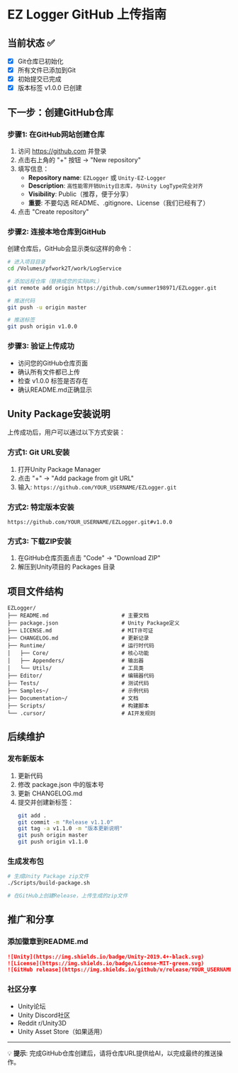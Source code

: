 # EZ Logger GitHub 上传指南

## 当前状态 ✅
- [x] Git仓库已初始化
- [x] 所有文件已添加到Git
- [x] 初始提交已完成
- [x] 版本标签 v1.0.0 已创建

## 下一步：创建GitHub仓库

### 步骤1: 在GitHub网站创建仓库
1. 访问 https://github.com 并登录
2. 点击右上角的 "+" 按钮 → "New repository"
3. 填写信息：
   - **Repository name**: `EZLogger` 或 `Unity-EZ-Logger`
   - **Description**: `高性能零开销Unity日志库，与Unity LogType完全对齐`
   - **Visibility**: Public（推荐，便于分享）
   - **重要**: 不要勾选 README、.gitignore、License（我们已经有了）
4. 点击 "Create repository"

### 步骤2: 连接本地仓库到GitHub
创建仓库后，GitHub会显示类似这样的命令：

```bash
# 进入项目目录
cd /Volumes/pfwork2T/work/LogService

# 添加远程仓库（替换成您的实际URL）
git remote add origin https://github.com/summer198971/EZLogger.git

# 推送代码
git push -u origin master

# 推送标签
git push origin v1.0.0
```

### 步骤3: 验证上传成功
- 访问您的GitHub仓库页面
- 确认所有文件都已上传
- 检查 v1.0.0 标签是否存在
- 确认README.md正确显示

## Unity Package安装说明

上传成功后，用户可以通过以下方式安装：

### 方式1: Git URL安装
1. 打开Unity Package Manager
2. 点击 "+" → "Add package from git URL"
3. 输入: `https://github.com/YOUR_USERNAME/EZLogger.git`

### 方式2: 特定版本安装
```
https://github.com/YOUR_USERNAME/EZLogger.git#v1.0.0
```

### 方式3: 下载ZIP安装
1. 在GitHub仓库页面点击 "Code" → "Download ZIP"
2. 解压到Unity项目的 Packages 目录

## 项目文件结构
```
EZLogger/
├── README.md                       # 主要文档
├── package.json                    # Unity Package定义
├── LICENSE.md                      # MIT许可证
├── CHANGELOG.md                    # 更新记录
├── Runtime/                        # 运行时代码
│   ├── Core/                       # 核心功能
│   ├── Appenders/                  # 输出器
│   └── Utils/                      # 工具类
├── Editor/                         # 编辑器代码
├── Tests/                          # 测试代码
├── Samples~/                       # 示例代码
├── Documentation~/                 # 文档
├── Scripts/                        # 构建脚本
└── .cursor/                        # AI开发规则
```

## 后续维护

### 发布新版本
1. 更新代码
2. 修改 package.json 中的版本号
3. 更新 CHANGELOG.md
4. 提交并创建新标签：
   ```bash
   git add .
   git commit -m "Release v1.1.0"
   git tag -a v1.1.0 -m "版本更新说明"
   git push origin master
   git push origin v1.1.0
   ```

### 生成发布包
```bash
# 生成Unity Package zip文件
./Scripts/build-package.sh

# 在GitHub上创建Release，上传生成的zip文件
```

## 推广和分享

### 添加徽章到README.md
```markdown
![Unity](https://img.shields.io/badge/Unity-2019.4+-black.svg)
![License](https://img.shields.io/badge/License-MIT-green.svg)
![GitHub release](https://img.shields.io/github/v/release/YOUR_USERNAME/EZLogger)
```

### 社区分享
- Unity论坛
- Unity Discord社区
- Reddit r/Unity3D
- Unity Asset Store（如果适用）

---

💡 **提示**: 完成GitHub仓库创建后，请将仓库URL提供给AI，以完成最终的推送操作。
